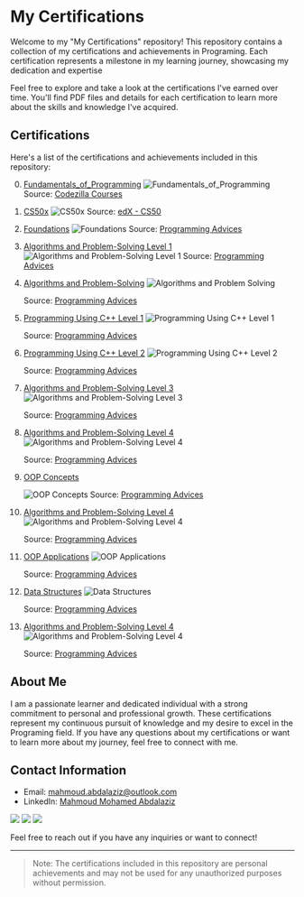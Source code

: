 # My Certifications

Welcome to my "My Certifications" repository! This repository contains a collection of my certifications and achievements in Programing. Each certification represents a milestone in my learning journey, showcasing my dedication and expertise

Feel free to explore and take a look at the certifications I've earned over time. You'll find PDF files and details for each certification to learn more about the skills and knowledge I've acquired.

## Certifications

Here's a list of the certifications and achievements included in this repository:

0. [Fundamentals_of_Programming](./Certifications/codezilla/Fundamentals_of_Programming_certificate.pdf)
   ![Fundamentals_of_Programming](./Certifications/codezilla/1.png)
   Source: [Codezilla Courses](https://www.codezilla.courses/)

1. [CS50x](./Certifications/CS50x/CS50x.pdf)
   ![CS50x](./Certifications/CS50x/1.png)
   Source: [edX - CS50](https://www.edx.org/cs50)

2. [Foundations](./Certifications/Foundations_Level_1/1.pdf)
   ![Foundations](./Certifications/Foundations_Level_1/1.png)
   Source: [Programming Advices](https://programmingadvices.com/)

3. [Algorithms and Problem-Solving Level 1](./Certifications/Algorithms_and_Problem-Solving_Level_1/1.pdf)
   ![Algorithms and Problem-Solving Level 1](./Certifications/Algorithms_and_Problem-Solving_Level_1/1.png)
   Source: [Programming Advices](https://programmingadvices.com/)

4. [Algorithms and Problem-Solving](./Certifications/Algorithms_and_Problem-Solving_Level_1_sol/1.pdf)
   ![Algorithms and Problem Solving](./Certifications/Algorithms_and_Problem-Solving_Level_1_sol/1.png)
   
   Source: [Programming Advices](https://programmingadvices.com/)

5. [Programming Using C++ Level 1](./Certifications/Programming_Using_Cpp_Level_1/1.pdf)
   ![Programming Using C++ Level 1](./Certifications/Programming_Using_Cpp_Level_1/1.png)
   
   Source: [Programming Advices](https://programmingadvices.com/)

6. [Programming Using C++ Level 2](./Certifications/Programming_Using_Cpp_Level_2/1.pdf)
   ![Programming Using C++ Level 2](./Certifications/Programming_Using_Cpp_Level_2/1.png)
   
   Source: [Programming Advices](https://programmingadvices.com/)

7. [Algorithms and Problem-Solving Level 3](./Certifications/Algorithms_and_Problem-Solving_Level_2/1.pdf)
   ![Algorithms and Problem-Solving Level 3](./Certifications/Algorithms_and_Problem-Solving_Level_2/1.png)
     
   Source: [Programming Advices](https://programmingadvices.com/)

8. [Algorithms and Problem-Solving Level 4](./Certifications/Algorithms_and_Problem-Solving_Level_3/1.pdf)
   ![Algorithms and Problem-Solving Level 4](./Certifications/Algorithms_and_Problem-Solving_Level_3/1.png)
   
   Source: [Programming Advices](https://programmingadvices.com/)

9. [OOP Concepts](./Certifications/OOP_Concepts/1.pdf)

   ![OOP Concepts](./Certifications/OOP_Concepts/1.png)
   Source: [Programming Advices](https://programmingadvices.com/)

10. [Algorithms and Problem-Solving Level 4](./Certifications/Algorithms_and_Problem-Solving_Level_4/1.pdf)
    ![Algorithms and Problem-Solving Level 4](./Certifications/Algorithms_and_Problem-Solving_Level_4/1.png)
    
    Source: [Programming Advices](https://programmingadvices.com/)

11. [OOP Applications](./Certifications/OOP_Applications/1.pdf)
    ![OOP Applications](./Certifications/OOP_Applications/1.png)
    
    Source: [Programming Advices](https://programmingadvices.com/)

12. [Data Structures](./Certifications/Data_Structures/1.pdf)
    ![Data Structures](./Certifications/Data_Structures/1.png)
    
    Source: [Programming Advices](https://programmingadvices.com/)

13. [Algorithms and Problem-Solving Level 4](./Certifications/Algorithms_and_Problem-Solving_Level_5/1.pdf)
    ![Algorithms and Problem-Solving Level 4](./Certifications/Algorithms_and_Problem-Solving_Level_5/1.png)
    
    Source: [Programming Advices](https://programmingadvices.com/)

## About Me

I am a passionate learner and dedicated individual with a strong commitment to personal and professional growth. These certifications represent my continuous pursuit of knowledge and my desire to excel in the Programing field. If you have any questions about my certifications or want to learn more about my journey, feel free to connect with me.

## Contact Information

- Email: mahmoud.abdalaziz@outlook.com
- LinkedIn: [Mahmoud Mohamed Abdalaziz](https://www.linkedin.com/in/mahmoud-mohamed-abd/)

<a href="https://linkedin.com/in/mahmoud-mohamed-abd" target="_blank"><img src="https://img.shields.io/badge/-Mahmoud%20Mohamed-0077B5?style=for-the-badge&logo=Linkedin&logoColor=white"/></a>
<a href="https://wa.link/nx3m8s" target="_blank"><img src="https://img.shields.io/badge/-Mahmoud%20Mohamed-0077B5?style=for-the-badge&logo=WhatsApp&logoColor=white"/></a>
<a href="https://t.me/mattar74" target="_blank"><img src="https://img.shields.io/badge/-Mahmoud%20Mohamed-0077B5?style=for-the-badge&logo=Telegram&logoColor=white"/></a>

Feel free to reach out if you have any inquiries or want to connect!

---
> Note: The certifications included in this repository are personal achievements and may not be used for any unauthorized purposes without permission.
